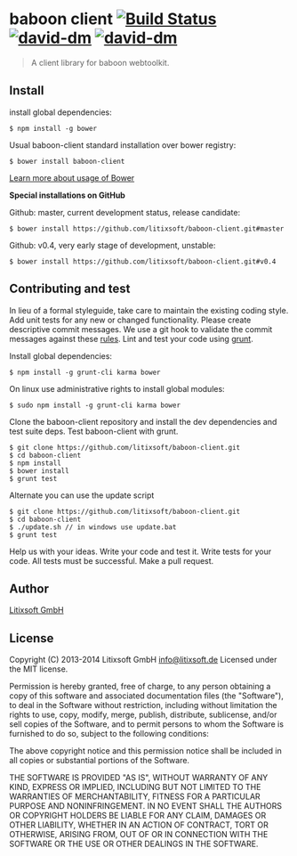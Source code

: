 # baboon client [![Build Status](https://img.shields.io/travis/litixsoft/baboon-client/v0.4.svg)](https://travis-ci.org/litixsoft/baboon-client) [![david-dm](https://david-dm.org/litixsoft/baboon-client.png)](https://david-dm.org/litixsoft/baboon-client/) [![david-dm](https://david-dm.org/litixsoft/baboon-client/dev-status.png)](https://david-dm.org/litixsoft/baboon-client#info=devDependencies&view=table)

> A client library for baboon webtoolkit.

## Install
install global dependencies:

    $ npm install -g bower

Usual baboon-client standard installation over bower registry:

    $ bower install baboon-client

[Learn more about usage of Bower](https://github.com/bower/bower#usage)

**Special installations on GitHub**

Github: master, current development status, release candidate:

	$ bower install https://github.com/litixsoft/baboon-client.git#master

Github: v0.4, very early stage of development, unstable:

	$ bower install https://github.com/litixsoft/baboon-client.git#v0.4


## Contributing and test
In lieu of a formal styleguide, take care to maintain the existing coding style. Add unit tests for any new or changed functionality. Please create descriptive commit messages.
We use a git hook to validate the commit messages against these [rules](https://docs.google.com/document/d/1QrDFcIiPjSLDn3EL15IJygNPiHORgU1_OOAqWjiDU5Y/edit#heading=h.uyo6cb12dt6w).
Lint and test your code using [grunt](http://gruntjs.com/).

Install global dependencies:

    $ npm install -g grunt-cli karma bower

On linux use administrative rights to install global modules:

    $ sudo npm install -g grunt-cli karma bower

Clone the baboon-client repository and install the dev dependencies and test suite deps.
Test baboon-client with grunt.

    $ git clone https://github.com/litixsoft/baboon-client.git
    $ cd baboon-client
    $ npm install
    $ bower install
    $ grunt test

Alternate you can use the update script

    $ git clone https://github.com/litixsoft/baboon-client.git
    $ cd baboon-client
    $ ./update.sh // in windows use update.bat
    $ grunt test


Help us with your ideas. Write your code and test it.
Write tests for your code. All tests must be successful. Make a pull request.

## Author
[Litixsoft GmbH](http://www.litixsoft.de)

## License

Copyright (C) 2013-2014 Litixsoft GmbH info@litixsoft.de Licensed under the MIT license.

Permission is hereby granted, free of charge, to any person obtaining a copy of this software and associated documentation files (the "Software"), to deal in the Software without restriction, including without limitation the rights to use, copy, modify, merge, publish, distribute, sublicense, and/or sell copies of the Software, and to permit persons to whom the Software is furnished to do so, subject to the following conditions:

The above copyright notice and this permission notice shall be included in all copies or substantial portions of the Software.

THE SOFTWARE IS PROVIDED "AS IS", WITHOUT WARRANTY OF ANY KIND, EXPRESS OR IMPLIED, INCLUDING BUT NOT LIMITED TO THE WARRANTIES OF MERCHANTABILITY, FITNESS FOR A PARTICULAR PURPOSE AND NONINFRINGEMENT. IN NO EVENT SHALL THE AUTHORS OR COPYRIGHT HOLDERS BE LIABLE FOR ANY CLAIM, DAMAGES OR OTHER LIABILITY, WHETHER IN AN ACTION OF CONTRACT, TORT OR OTHERWISE, ARISING FROM, OUT OF OR IN CONNECTION WITH THE SOFTWARE OR THE USE OR OTHER DEALINGS IN THE SOFTWARE.
